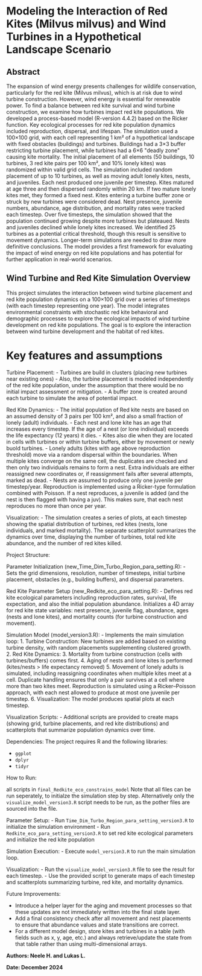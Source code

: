 # Modeling the Interaction of Red Kites (Milvus milvus) and Wind Turbines in a Hypothetical Landscape Scenario
## Abstract
The expansion of wind energy presents challenges for wildlife conservation, particularly for the red kite (Milvus milvus), which is at risk due to wind turbine construction. However, wind energy is essential for renewable power. To find a balance between red kite survival and wind turbine construction, we examine how turbines impact red kite populations.
We developed a process-based model (R-version 4.4.2) based on the Ricker function. Key ecological processes for red kite population dynamics included reproduction, dispersal, and lifespan. The simulation used a 100×100 grid, with each cell representing 1 km² of a hypothetical landscape with fixed obstacles (buildings) and turbines. Buildings had a 3×3 buffer restricting turbine placement, while turbines had a 6×6 "deadly zone" causing kite mortality. The initial placement of all elements (50 buildings, 10 turbines, 3 red kite pairs per 100 km², and 10% lonely kites) was randomized within valid grid cells.
The simulation included random placement of up to 10 turbines, as well as moving adult lonely kites, nests, and juveniles. Each nest produced one juvenile per timestep. Kites matured at age three and then dispersed randomly within 20 km. If two mature lonely kites met, they formed a fixed nest. Kites entering a turbine buffer zone or struck by new turbines were considered dead. Nest presence, juvenile numbers, abundance, age distribution, and mortality rates were tracked each timestep.
Over five timesteps, the simulation showed that the population continued growing despite more turbines but plateaued. Nests and juveniles declined while lonely kites increased. We identified 25 turbines as a potential critical threshold, though this result is sensitive to movement dynamics. Longer-term simulations are needed to draw more definitive conclusions.
The model provides a first framework for evaluating the impact of wind energy on red kite populations and has potential for further application in real-world scenarios.

## Wind Turbine and Red Kite Simulation Overview

This project simulates the interaction between wind turbine placement and red 
kite population dynamics on a 100×100 grid over a series of timesteps (with each 
timestep representing one year). The model integrates environmental constraints 
with stochastic red kite behavioral and demographic processes to explore the 
ecological impacts of wind turbine development on red kite populations.
The goal is to explore the interaction between wind turbine development and the
habitat of red kites.


# Key features and assumptions

Turbine Placement:
    - Turbines are build in clusters (placing new turbines near existing ones)
    - Also, the turbine placement is modeled independently of the red kite population, 
      under the assumption that there would be no initial impact assessment or mitigation. 
    - A buffer zone is created around each turbine to simulate the area of potential impact.

Red Kite Dynamics:
    - The initial population of Red kite nests are based on an assumed density of 3 
      pairs per 100 km², and also a small fraction of lonely (adult) individuals.
    - Each nest and lone kite has an age that increases every timestep. If the age
      of a nest (or lone individual) exceeds the life expectancy (12 years) it dies.
    - Kites also die when they are located in cells with turbines or within turbine buffers, 
    either by movement or newly buold turbines.
    - Lonely adults (kites with age above reproduction threshold) move via a random 
      dispersal within the boundaries. When multiple kites converge on the same cell,
      the duplicates are checked and then only two individuals remains to form a nest. 
      Extra individuals are either reassigned new coordinates or, if reassignment fails after several attempts, marked as dead.
    - Nests are assumed to produce only one juvenile per timestep/year. Reproduction 
      is implemented using a Ricker-type formulation combined with Poisson. 
      If a nest reproduces, a juvenile is added (and the nest is then flagged with having a 
      juv). This makes sure, that each nest reproduces no more than once per year.

Visualization:
    - The simulation creates a series of plots, at each timestep showing the spatial 
      distribution of turbines, red kites (nests, lone individuals, and marked mortality).
      The separate scatterplot summarizes the dynamics over time, displaying the 
      number of turbines, total red kite abundance, and the number of red kites killed.


Project Structure:

Parameter Initialization (new_Time_Dim_Turbo_Region_para_setting.R):
    - Sets the grid dimensions, resolution, number of timesteps, initial turbine 
      placement, obstacles (e.g., building buffers), and dispersal parameters.

Red Kite Parameter Setup (new_Redkite_eco_para_setting.R):
    - Defines red kite ecological parameters including reproduction rates, survival, 
      life expectation, and also the initial population abundance.
      Initializes a 4D array for red kite state variables: 
      nest presence, juvenile flag, abundance, ages (nests and lone kites), and 
      mortality counts (for turbine construction and movement).

Simulation Model (model_version3.R):
    - Implements the main simulation loop:
        1. Turbine Construction: 
            New turbines are added based on existing turbine density, with random 
            placements supplementing clustered growth.
        2. Red Kite Dynamics:
        3. Mortality from turbine construction (cells with turbines/buffers) comes first.
        4. Aging of nests and lone kites is performed (kites/nests > life expectancy removed)
        5. Movement of lonely adults is simulated, including reassigning coordinates 
            when multiple kites meet at a cell.
            Duplicate handling ensures that only a pair survives at a cell 
            where more than two kites meet.
            Reproduction is simulated using a Ricker–Poisson approach, with each 
            nest allowed to produce at most one juvenile per timestep.
        6. Visualization: The model produces spatial plots at each timestep.

Visualization Scripts:
    - Additional scripts are provided to create maps (showing grid, turbine placements,
      and red kite distributions) and scatterplots that summarize population 
      dynamics over time.


Dependencies:
  The project requires R and the following libraries:
  - `ggplot`
  - `dplyr`
  - `tidyr`


How to Run:

all scripts in `final_Redkite_eco_constrains_model`
Note that all files can be run seperately, to initialze the simulation step by step.
Alternatively only the `visualize_model_version3.R` script needs to be run, as the pother
files are sourced into the file.

Parameter Setup:
    - Run `Time_Dim_Turbo_Region_para_setting_version3.R` to initialize the simulation environment 
    - Run `Redkite_eco_para_setting_version3.R` to set red kite ecological parameters and 
      initialize the red kite population

Simulation Execution:
    - Execute `model_version3.R` to run the main simulation loop.
    
Visualization:
    - Run the `visualize_model_version3.R` file to see the result for each timestep.
    - Use the provided script to generate maps of each timestep and scatterplots 
      summarizing turbine, red kite, and mortality dynamics.

Future Improvements:

- Introduce a helper layer for the aging and movement processes so that these updates 
  are not immediately written into the final state layer.
- Add a final consistency check after all movement and nest placements to ensure that 
  abundance values and state transitions are correct.
- For a different model design, store kites and turbines in a table (with fields 
  such as x, y, age, etc.) and always retrieve/update the state from that table
  rather than using multi-dimensional arrays.




**Authors: Neele H. and Lukas L.**

**Date: December 2024**

